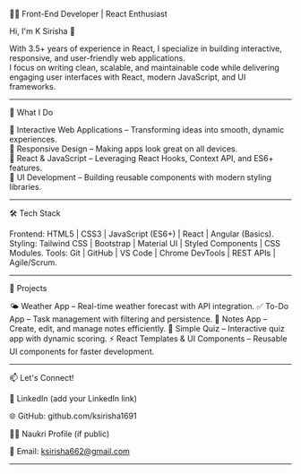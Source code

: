 👩‍💻 Front-End Developer | React Enthusiast  

Hi, I'm K Sirisha 👋 

With 3.5+ years of experience in React, I specialize in building interactive, responsive, and user-friendly web applications.  
I focus on writing clean, scalable, and maintainable code while delivering engaging user interfaces with React, modern JavaScript, and UI frameworks.  

---

🔭 What I Do 

🎯 Interactive Web Applications – Transforming ideas into smooth, dynamic experiences.  
🎯 Responsive Design – Making apps look great on all devices.  
🎯 React & JavaScript – Leveraging React Hooks, Context API, and ES6+ features.  
🎯 UI Development – Building reusable components with modern styling libraries.  

---

🛠️ Tech Stack 

Frontend: HTML5 | CSS3 | JavaScript (ES6+) | React | Angular (Basics). 
Styling: Tailwind CSS | Bootstrap | Material UI | Styled Components | CSS Modules.
Tools: Git | GitHub | VS Code | Chrome DevTools | REST APIs | Agile/Scrum.

---

🚀 Projects  

🌤️ Weather App – Real-time weather forecast with API integration.
✅ To-Do App – Task management with filtering and persistence.
📝 Notes App – Create, edit, and manage notes efficiently.
🎯 Simple Quiz – Interactive quiz app with dynamic scoring.
⚡ React Templates & UI Components – Reusable UI components for faster development.

---

📫 Let's Connect!

💼 LinkedIn
 (add your LinkedIn link)

🌐 GitHub: github.com/ksirisha1691

🧑‍💼 Naukri Profile
 (if public)

📧 Email: ksirisha662@gmail.com

---
